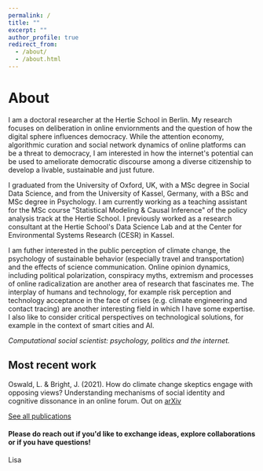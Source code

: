 ```yaml
---
permalink: /
title: ""
excerpt: ""
author_profile: true
redirect_from: 
  - /about/
  - /about.html
---
```


# About

I am a doctoral researcher at the Hertie School in Berlin. My research focuses on deliberation in online enviornments and the question of how the digital sphere influences democracy. While the attention economy, algorithmic curation and social network dynamics of online platforms can be a threat to democracy, I am interested in how the internet's potential can be used to ameliorate democratic discourse among a diverse citizenship to develop a livable, sustainable and just future. 

I graduated from the University of Oxford, UK, with a MSc degree in Social Data Science, and from the University of Kassel, Germany, with a BSc and MSc degree in Psychology. I am currently working as a teaching assistant for the MSc course "Statistical Modeling & Causal Inference" of the policy analysis track at the Hertie School. I previously worked as a research consultant at the Hertie School's Data Science Lab and at the Center for Environmental Systems Research (CESR) in Kassel.

I am futher interested in the public perception of climate change, the psychology of sustainable behavior (especially travel and transportation) and the effects of science communication. Online opinion dynamics, including political polarization, conspiracy myths, extremism and processes of online radicalization are another area of research that fascinates me. The interplay of humans and technology, for example risk perception and technology acceptance in the face of crises (e.g. climate engineering and contact tracing) are another interesting field in which I have some expertise. I also like to consider critical perspectives on technological solutions, for example in the context of smart cities and AI.

*Computational social scientist: psychology, politics and the internet.* 

## Most recent work
Oswald, L. & Bright, J. (2021). How do climate change skeptics engage with opposing views? Understanding mechanisms of social identity and cognitive dissonance in an online forum. Out on [arXiv](https://arxiv.org/abs/2102.06516)

[See all publications](https://lfoswald.github.io/publication/)

#### Please do reach out if you'd like to exchange ideas, explore collaborations or if you have questions!  
Lisa
